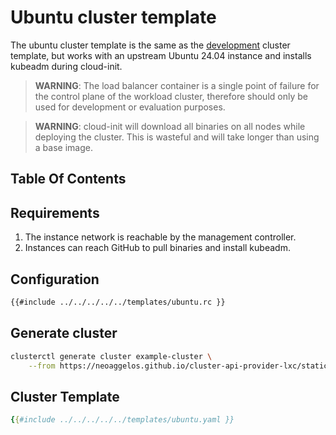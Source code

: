 # Ubuntu cluster template

The ubuntu cluster template is the same as the [development](./development.md) cluster template, but works with an upstream Ubuntu 24.04 instance and installs kubeadm during cloud-init.

> **WARNING**: The load balancer container is a single point of failure for the control plane of the workload cluster, therefore should only be used for development or evaluation purposes.

> **WARNING**: cloud-init will download all binaries on all nodes while deploying the cluster. This is wasteful and will take longer than using a base image.

## Table Of Contents

<!-- toc -->

## Requirements

1. The instance network is reachable by the management controller.
2. Instances can reach GitHub to pull binaries and install kubeadm.

## Configuration

```bash
{{#include ../../../../../templates/ubuntu.rc }}
```

## Generate cluster

```bash
clusterctl generate cluster example-cluster \
    --from https://neoaggelos.github.io/cluster-api-provider-lxc/static/v0.1/release/templates/ubuntu.yaml
```

## Cluster Template

```yaml
{{#include ../../../../../templates/ubuntu.yaml }}
```

